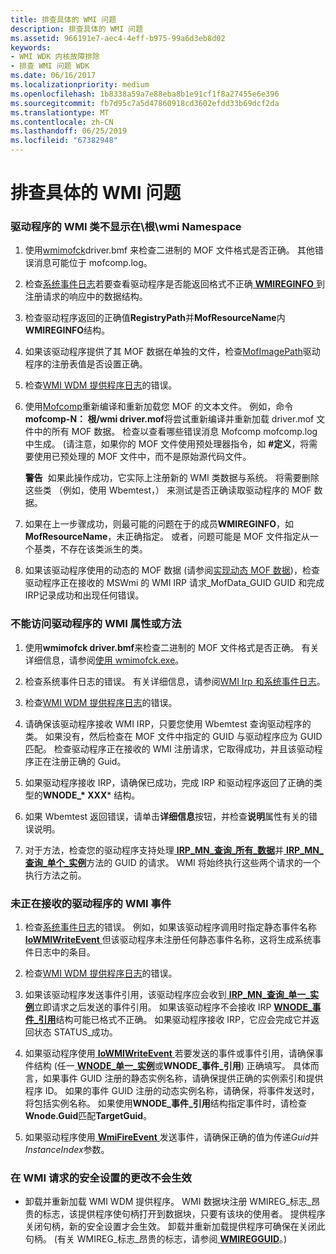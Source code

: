 ```yaml
---
title: 排查具体的 WMI 问题
description: 排查具体的 WMI 问题
ms.assetid: 966191e7-aec4-4eff-b975-99a6d3eb8d02
keywords:
- WMI WDK 内核故障排除
- 排查 WMI 问题 WDK
ms.date: 06/16/2017
ms.localizationpriority: medium
ms.openlocfilehash: 1b8338a59a7e88eba8b1e91cf1f8a27455e6e396
ms.sourcegitcommit: fb7d95c7a5d47860918cd3602efdd33b69dcf2da
ms.translationtype: MT
ms.contentlocale: zh-CN
ms.lasthandoff: 06/25/2019
ms.locfileid: "67382948"
---
```

# <a name="troubleshooting-specific-wmi-problems"></a>排查具体的 WMI 问题





### <a href="" id="driver-s-wmi-classes-do-not-appear-in-the--root-wmi-namespace"></a>驱动程序的 WMI 类不显示在\\根\\wmi Namespace

1.  使用[wmimofck](using-wmimofck-exe.md)driver.bmf 来检查二进制的 MOF 文件格式是否正确。 其他错误消息可能位于 mofcomp.log。

2.  检查[系统事件日志](general-techniques-for-testing-wmi-driver-support.md#ddk-wmi-irps-and-the-system-event-log-kg)若要查看驱动程序是否能返回格式不正确[ **WMIREGINFO** ](https://docs.microsoft.com/windows-hardware/drivers/ddi/content/wmistr/ns-wmistr-wmireginfow)到注册请求的响应中的数据结构。

3.  检查驱动程序返回的正确值**RegistryPath**并**MofResourceName**内**WMIREGINFO**结构。

4.  如果该驱动程序提供了其 MOF 数据在单独的文件，检查[MofImagePath](setting-the-mofimagepath-registry-value.md)驱动程序的注册表值是否设置正确。

5.  检查[WMI WDM 提供程序日志](general-techniques-for-testing-wmi-driver-support.md#ddk-wmi-wdm-provider-log-kg)的错误。

6.  使用[Mofcomp](compiling-a-driver-s-mof-file.md)重新编译和重新加载您 MOF 的文本文件。 例如，命令**mofcomp-N： 根/wmi driver.mof**将尝试重新编译并重新加载 driver.mof 文件中的所有 MOF 数据。 检查以查看哪些错误消息 Mofcomp mofcomp.log 中生成。 (请注意，如果你的 MOF 文件使用预处理器指令，如 **\#定义**，将需要使用已预处理的 MOF 文件中，而不是原始源代码文件。

    **警告**  如果此操作成功，它实际上注册新的 WMI 类数据与系统。 将需要删除这些类 （例如，使用 Wbemtest，） 来测试是否正确读取驱动程序的 MOF 数据。

     

7.  如果在上一步骤成功，则最可能的问题在于的成员**WMIREGINFO**，如**MofResourceName**，未正确指定。 或者，问题可能是 MOF 文件指定从一个基类，不存在该类派生的类。

8.  如果该驱动程序使用的动态的 MOF 数据 (请参阅[实现动态 MOF 数据](implementing-dynamic-mof-data.md))，检查驱动程序正在接收的 MSWmi 的 WMI IRP 请求\_MofData\_GUID GUID 和完成 IRP记录成功和出现任何错误。

### <a name="drivers-wmi-properties-or-methods-cannot-be-accessed"></a>不能访问驱动程序的 WMI 属性或方法

1. 使用**wmimofck driver.bmf**来检查二进制的 MOF 文件格式是否正确。 有关详细信息，请参阅[使用 wmimofck.exe](using-wmimofck-exe.md)。

2. 检查系统事件日志的错误。 有关详细信息，请参阅[WMI Irp 和系统事件日志](general-techniques-for-testing-wmi-driver-support.md#ddk-wmi-irps-and-the-system-event-log-kg)。

3. 检查[WMI WDM 提供程序日志](general-techniques-for-testing-wmi-driver-support.md#ddk-wmi-wdm-provider-log-kg)的错误。

4. 请确保该驱动程序接收 WMI IRP，只要您使用 Wbemtest 查询驱动程序的类。 如果没有，然后检查在 MOF 文件中指定的 GUID 与驱动程序应为 GUID 匹配。 检查驱动程序正在接收的 WMI 注册请求，它取得成功，并且该驱动程序正在注册正确的 Guid。

5. 如果驱动程序接收 IRP，请确保已成功，完成 IRP 和驱动程序返回了正确的类型的**WNODE\_* XXX*** 结构。

6. 如果 Wbemtest 返回错误，请单击**详细信息**按钮，并检查**说明**属性有关的错误说明。

7. 对于方法，检查您的驱动程序支持处理[ **IRP\_MN\_查询\_所有\_数据**](https://docs.microsoft.com/windows-hardware/drivers/kernel/irp-mn-query-all-data)并[ **IRP\_MN\_查询\_单个\_实例**](https://docs.microsoft.com/windows-hardware/drivers/kernel/irp-mn-query-single-instance)方法的 GUID 的请求。 WMI 将始终执行这些两个请求的一个执行方法之前。

### <a name="drivers-wmi-events-are-not-being-received"></a>未正在接收的驱动程序的 WMI 事件

1.  检查[系统事件日志](general-techniques-for-testing-wmi-driver-support.md#ddk-wmi-irps-and-the-system-event-log-kg)的错误。 例如，如果该驱动程序调用时指定静态事件名称[ **IoWMIWriteEvent** ](https://docs.microsoft.com/windows-hardware/drivers/ddi/content/wdm/nf-wdm-iowmiwriteevent)但该驱动程序未注册任何静态事件名称，这将生成系统事件日志中的条目。

2.  检查[WMI WDM 提供程序日志](general-techniques-for-testing-wmi-driver-support.md#ddk-wmi-wdm-provider-log-kg)的错误。

3.  如果该驱动程序发送事件引用，该驱动程序应会收到[ **IRP\_MN\_查询\_单一\_实例**](https://docs.microsoft.com/windows-hardware/drivers/kernel/irp-mn-query-single-instance)立即请求之后发送的事件引用。 如果该驱动程序不会接收 IRP [ **WNODE\_事件\_引用**](https://docs.microsoft.com/windows-hardware/drivers/ddi/content/wmistr/ns-wmistr-tagwnode_event_reference)结构可能已格式不正确。 如果驱动程序接收 IRP，它应会完成它并返回状态 STATUS\_成功。

4.  如果驱动程序使用[ **IoWMIWriteEvent** ](https://docs.microsoft.com/windows-hardware/drivers/ddi/content/wdm/nf-wdm-iowmiwriteevent)若要发送的事件或事件引用，请确保事件结构 (任一[ **WNODE\_单一\_实例**](https://docs.microsoft.com/windows-hardware/drivers/ddi/content/wmistr/ns-wmistr-tagwnode_single_instance)或**WNODE\_事件\_引用**) 正确填写。 具体而言，如果事件 GUID 注册的静态实例名称，请确保提供正确的实例索引和提供程序 ID。 如果的事件 GUID 注册的动态实例名称，请确保，将事件发送时，将包括实例名称。 如果使用**WNODE\_事件\_引用**结构指定事件时，请检查**Wnode.Guid**匹配**TargetGuid**。

5.  如果驱动程序使用[ **WmiFireEvent** ](https://docs.microsoft.com/windows-hardware/drivers/ddi/content/wmilib/nf-wmilib-wmifireevent)发送事件，请确保正确的值为传递*Guid*并*InstanceIndex*参数。

### <a name="changes-in-security-settings-for-wmi-requests-do-not-take-effect"></a>在 WMI 请求的安全设置的更改不会生效

-   卸载并重新加载 WMI WDM 提供程序。 WMI 数据块注册 WMIREG\_标志\_昂贵的标志，该提供程序使句柄打开到数据块，只要有该块的使用者。 提供程序关闭句柄，新的安全设置才会生效。 卸载并重新加载提供程序可确保在关闭此句柄。 (有关 WMIREG\_标志\_昂贵的标志，请参阅[ **WMIREGGUID**](https://docs.microsoft.com/windows-hardware/drivers/ddi/content/wmistr/ns-wmistr-wmiregguidw)。)

 

 




